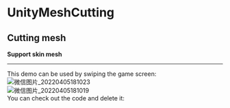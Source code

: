 # UnityMeshCutting  
## Cutting mesh  
__Support skin mesh__  
****
This demo can be used by swiping the game screen:  
![微信图片_20220405181023](https://user-images.githubusercontent.com/71002504/161775767-211119e8-2d24-484e-a4fc-13c5d572a6d6.png)  
![微信图片_20220405181019](https://user-images.githubusercontent.com/71002504/161775782-d37ccd36-8ff0-4234-8d85-86dd7b74e41e.png)  
You can check out the code and delete it:  
